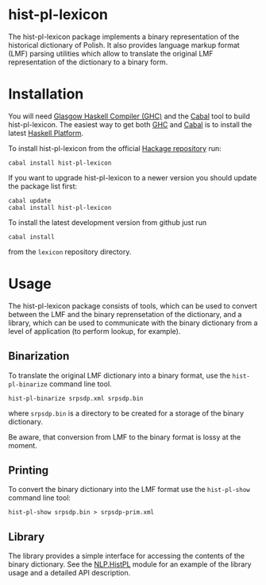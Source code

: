 hist-pl-lexicon
===============

The hist-pl-lexicon package implements a binary representation of the historical dictionary of Polish.
It also provides language markup format (LMF) parsing utilities which allow to translate the original
LMF representation of the dictionary to a binary form.


Installation
============

You will need [Glasgow Haskell Compiler (GHC)][ghc] and the [Cabal][cabal] tool
to build hist-pl-lexicon.  The easiest way to get both [GHC][ghc] and [Cabal][cabal]
is to install the latest [Haskell Platform][haskell-platform].

To install hist-pl-lexicon from the official [Hackage repository][hackage-repo] run:

    cabal install hist-pl-lexicon

If you want to upgrade hist-pl-lexicon to a newer version you should
update the package list first:

    cabal update 
    cabal install hist-pl-lexicon

To install the latest development version from github just run

    cabal install

from the `lexicon` repository directory.


Usage
=====

The hist-pl-lexicon package consists of tools, which can be used to convert
between the LMF and the binary reprensetation of the dictionary, and a library,
which can be used to communicate with the binary dictionary from a level
of application (to perform lookup, for example).

Binarization
------------

To translate the original LMF dictionary into a binary format, use the
`hist-pl-binarize` command line tool.

    hist-pl-binarize srpsdp.xml srpsdp.bin

where `srpsdp.bin` is a directory to be created for a storage of the
binary dictionary.

Be aware, that conversion from LMF to the binary format is lossy at the moment.

Printing
--------

To convert the binary dictionary into the LMF format use the `hist-pl-show`
command line tool:

    hist-pl-show srpsdp.bin > srpsdp-prim.xml

Library
-------

The library provides a simple interface for accessing the contents of
the binary dictionary.  See the [NLP.HistPL][hist-pl-module] module
for an example of the library usage and a detailed API description.


[hackage-repo]: http://hackage.haskell.org/package/hist-pl-lexicon "hist-pl-lexicon Hackage repository"
[hist-pl-module]: http://hackage.haskell.org/packages/archive/hist-pl-lexicon/latest/doc/html/NLP-HistPL.html "NLP.HistPL"
[ghc]: http://www.haskell.org/ghc "Glasgow Haskell Compiler"
[ghci]: http://www.haskell.org/ghc/docs/latest/html/users_guide/ghci.html "GHCi"
[cabal]: http://www.haskell.org/cabal "Cabal"
[haskell-platform]: http://www.haskell.org/platform "Haskell Platform"


<!--
Ideas
=====

* Library could provide separate DTD schemas for validation of entire
  dictionary or dictionary fragments.
-->
